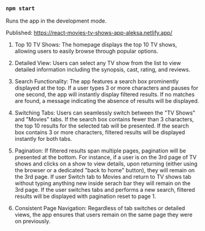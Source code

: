 ### `npm start`

Runs the app in the development mode.

Published: https://react-movies-tv-shows-app-aleksa.netlify.app/

1. Top 10 TV Shows: The homepage displays the top 10  TV shows, allowing users to easily browse through popular options. 

2. Detailed View: Users can select any TV show from the list to view detailed information including the synopsis, cast, rating, and reviews.

3. Search Functionality: The app features a search box prominently displayed at the top. If a user types 3 or more characters and pauses for one second, the app will instantly display filtered results. If no matches are found, a message indicating the absence of results will be displayed.

4. Switching Tabs: Users can seamlessly switch between the "TV Shows" and "Movies" tabs. If the search box contains fewer than 3 characters, the top 10 results for the selected tab will be presented. If the search box contains 3 or more characters, filtered results will be displayed instantly for both tabs.

5. Pagination: If filtered results span multiple pages, pagination will be presented at the bottom. For instance, if a user is on the 3rd page of TV shows and clicks on a show to view details, upon returning (either using the browser or a dedicated "back to home" button), they will remain on the 3rd page. If user Switch tab to Movies  and return to TV shows tab without typing anything new inside serach bar they will remain on the 3rd page. If the user switches tabs and performs a new search, filtered results will be displayed with pagination reset to page 1.

6. Consistent Page Navigation: Regardless of tab switches or detailed views, the app ensures that users remain on the same page they were on previously.



